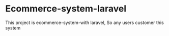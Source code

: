 # Ecommerce-system-laravel
This project is ecommerce-system-with laravel, So any users customer this system

